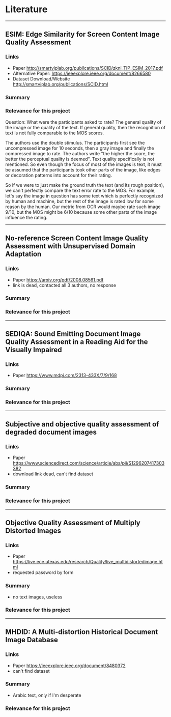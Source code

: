 # Literature

***

## ESIM: Edge Similarity for Screen Content Image Quality Assessment

### Links

- Paper http://smartviplab.org/pubilcations/SCID/zkni_TIP_ESIM_2017.pdf
- Alternative Paper: https://ieeexplore.ieee.org/document/8266580
- Dataset Download/Website http://smartviplab.org/pubilcations/SCID.html

### Summary

### Relevance for this project

Question:
What were the participants asked to rate? The general quality of the image or the quality of the text. If general quality, then the recognition of text is not fully comparable to the MOS scores.

The authors use the double stimulus. The participants first see the uncompressed image for 10 seconds, then a gray image and finally the compressed image to rate. The authors write "the higher the score, the better the perceptual quality is deemed". Text quality specifically is not mentioned. So even though the focus of most of the images is text, it must be assumed that the participants took other parts of the image, like edges or decoration patterns into account for their rating.

So if we were to just make the ground truth the text (and its rough position), we can't perfectly compare the text error rate to the MOS. For example, let's say the image in question has some text which is perfectly recognized by human and machine, but the rest of the image is rated low for some reason by the human. Our metric from OCR would maybe rate such image 9/10, but the MOS might be 6/10 because some other parts of the image influence the rating.

***

## No-reference Screen Content Image Quality Assessment with Unsupervised Domain Adaptation

### Links

- Paper https://arxiv.org/pdf/2008.08561.pdf
- link is dead, contacted all 3 authors, no response

### Summary

### Relevance for this project

***

## SEDIQA: Sound Emitting Document Image Quality Assessment in a Reading Aid for the Visually Impaired

### Links

- Paper https://www.mdpi.com/2313-433X/7/9/168

### Summary

### Relevance for this project

***

## Subjective and objective quality assessment of degraded document images

### Links

- Paper https://www.sciencedirect.com/science/article/abs/pii/S1296207417303382
- download link dead, can't find dataset

### Summary

### Relevance for this project

***

## Objective Quality Assessment of Multiply Distorted Images

### Links

- Paper https://live.ece.utexas.edu/research/Quality/live_multidistortedimage.html
- requested password by form

### Summary
- no text images, useless

### Relevance for this project

***

## MHDID: A Multi-distortion Historical Document Image Database

### Links

- Paper https://ieeexplore.ieee.org/document/8480372
- can't find dataset

### Summary
- Arabic text, only if I'm desperate

### Relevance for this project

